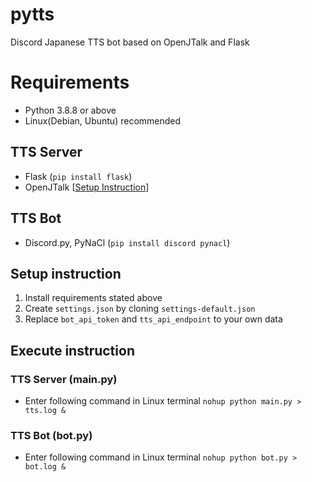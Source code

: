 # pytts
Discord Japanese TTS bot based on OpenJTalk and Flask

# Requirements
- Python 3.8.8 or above
- Linux(Debian, Ubuntu) recommended

## TTS Server
- Flask (`pip install flask`)
- OpenJTalk [[Setup Instruction](https://thr3a.hatenablog.com/entry/20180223/1519360909)]

## TTS Bot
- Discord.py, PyNaCl (`pip install discord pynacl`)

## Setup instruction
1. Install requirements stated above
1. Create `settings.json` by cloning `settings-default.json`
1. Replace `bot_api_token` and `tts_api_endpoint` to your own data

## Execute instruction
### TTS Server (main.py)
- Enter following command in Linux terminal
`nohup python main.py > tts.log &`

### TTS Bot (bot.py)
- Enter following command in Linux terminal
`nohup python bot.py > bot.log &`

